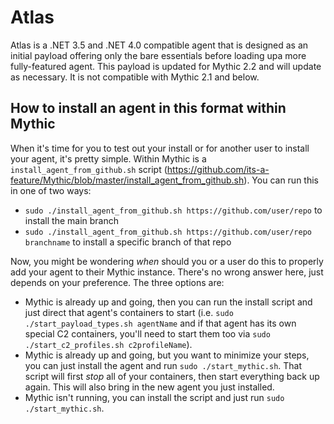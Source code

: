 # Atlas

Atlas is a .NET 3.5 and .NET 4.0 compatible agent that is designed as an initial payload offering only the bare essentials before loading upa more fully-featured agent. This payload is updated for Mythic 2.2 and will update as necessary. It is not compatible with Mythic 2.1 and below.

## How to install an agent in this format within Mythic

When it's time for you to test out your install or for another user to install your agent, it's pretty simple. Within Mythic is a `install_agent_from_github.sh` script (https://github.com/its-a-feature/Mythic/blob/master/install_agent_from_github.sh). You can run this in one of two ways:

* `sudo ./install_agent_from_github.sh https://github.com/user/repo` to install the main branch
* `sudo ./install_agent_from_github.sh https://github.com/user/repo branchname` to install a specific branch of that repo

Now, you might be wondering _when_ should you or a user do this to properly add your agent to their Mythic instance. There's no wrong answer here, just depends on your preference. The three options are:

* Mythic is already up and going, then you can run the install script and just direct that agent's containers to start (i.e. `sudo ./start_payload_types.sh agentName` and if that agent has its own special C2 containers, you'll need to start them too via `sudo ./start_c2_profiles.sh c2profileName`).
* Mythic is already up and going, but you want to minimize your steps, you can just install the agent and run `sudo ./start_mythic.sh`. That script will first _stop_ all of your containers, then start everything back up again. This will also bring in the new agent you just installed.
* Mythic isn't running, you can install the script and just run `sudo ./start_mythic.sh`. 

